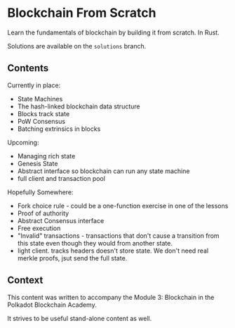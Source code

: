 Blockchain From Scratch
=======================

Learn the fundamentals of blockchain by building it from scratch. In Rust.

Solutions are available on the `solutions` branch.

Contents
--------

Currently in place:
* State Machines
* The hash-linked blockchain data structure
* Blocks track state
* PoW Consensus
* Batching extrinsics in blocks

Upcoming:
* Managing rich state
* Genesis State
* Abstract interface so blockchain can run any state machine
* full client and transaction pool

Hopefully Somewhere:
* Fork choice rule - could be a one-function exercise in one of the lessons
* Proof of authority
* Abstract Consensus interface
* Free execution
* "Invalid" transactions - transactions that don't cause a transition from this state even though they would from another state.
* light client. tracks headers doesn't store state. We don't need real merkle proofs, jsut send the full state.

Context
-------

This content was written to accompany the Module 3: Blockchain in the Polkadot Blockchain Academy.

It strives to be useful stand-alone content as well.
